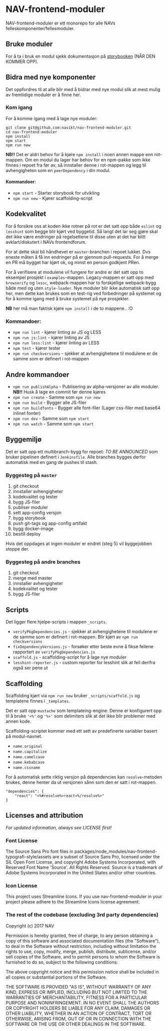 # NAV-frontend-moduler

NAV-frontend-moduler er ett monorepo for alle NAVs felleskomponenter/fellesmoduler.
 
## Bruke moduler
For å ta i bruk en modul sjekk dokumentasjon på [storybooken](https://navikt.github.io/nav-frontend-moduler) (NÅR DEN KOMMER OPP).


## Bidra med nye komponenter
Det oppfordres til at alle blir med å bidrar med nye modul slik at mest mulig av fremtidige moduler er å finne her.

### Kom igang
For å komme igang med å lage nye moduler: 
```
git clone git@github.com:navikt/nav-frontend-moduler.git
cd nav-frontend-moduler
npm install
npm start
npm run new
```

**NB!!** Det er aldri behov for å kjøre `npm install` i noen annen mappe enn rot-mappen. 
Om en modul du lager har behov for en npm-pakke som ikke finnes i repoet fra før av, 
så innstaller denne i rot-mappen og legg til avhengigheten som en `peerDependency` i din modul.

#### Kommandoer:
* `npm start` - Starter storybook for utvikling
* `npm run new` - Kjører scaffolding-script

## Kodekvalitet
For å forsikre oss at koden ikke rotner på rot er det satt opp både `eslint` og `lesshint` som begge blir kjørt ved byggetid.
Så langt det lar seg gjøre skal det ikke være endringer på regelsettene til disse uten at det har blitt avklart/diskutert i NAVs frontendforum.

For at dette skal bli håndhevet er `master`-branchen i repoet lukket. Dvs eneste måten å få inn endringer på er gjennom pull-requests. 
For å merge en PR må bygget har kjørt ok, og minst en person godkjent PRen.

For å verifisere at modulene vil fungere for andre er det satt opp to eksempel prosjekt i `examples`-mappen.
Legacy-mappen er satt opp med `browserify` og `lessc`, webpack-mappen har to forskjellige webpack-bygg både med og uten `style-loader`.
Nye moduler blir ikke automatisk satt opp her, men dette kan brukes som en test-rig ved forbedringer på systemet og for å komme igang med å bruke systemet på nye prosjekter. 

**NB** her må man faktisk kjøre `npm install` i de to mappene.. :O

### Kommandoer:
* `npm run lint` - kjører linting av JS og LESS
* `npm run js:lint` - kjører linting av JS
* `npm run less:lint` - kjører linting av LESS
* `npm test` - kjører tester
* `npm run checkversions` - sjekker at avhengighetene til modulene er de samme som er definert i rot-mappen

## Andre kommandoer
* `npm run publishAlpha` - Publisering av alpha-versjoner av alle moduler. **NB!!** Husk å lage en commit før denne kjøres
* `npm run create` - Samme som `npm run new`
* `npm run build` - Bygger alle JS-filer
* `npm run buildfonts` - Bygger alle font-filer (Lager css-filer med base64 inlinet fonter)
* `npm run dev` - Samme som `npm start`
* `npm run watch` - Samme som `npm start`


## Byggemiljø
Det er satt opp ett multibranch-bygg for repoet: *TO BE ANNOUNCED* som bruker pipelinen definert i `Jenkinsfile`.
Alle branches bygges derfor automatisk med en gang de pushes til stash.

### Byggesteg på `master`
1. git checkout
2. innstaller avhengigheter
3. kodekvalitet og tester
4. bygg JS-filer
5. publiser moduler
6. sett app-config versjon
7. bygg storybook
8. push git-tags og app-config artifakt
9. bygg docker-image
10. bestill deploy

Hvis det oppdages at ingen moduler er endret (steg 5) vil byggejobben stoppe der.

### Byggesteg på andre branches
1. git checkout
2. merge med master
3. innstaller avhengigheter
4. kodekvalitet og tester
5. bygg JS-filer

## Scripts
Det ligger flere hjelpe-scripts i mappen `_scripts`. 

* `verifyPkgDependencies.js` - sjekker at avhengighetene til modulene er de samme som er definert i rot-mappen. Blir kjørt av `npm run checkversions`
* `fixDependencyVersions.js` - forsøker etter beste evne å fikse feilene rapportert av `verifyPkgDependencies.js`
* `scaffold.js` - scaffolding-script for å lage nye moduler
* `lesshint-reporter.js` - custom reporter for lesshint slik at feil derifra også ser pene ut

## Scaffolding
Scaffolding kjørt via `npm run new` bruker `_scripts/scaffold.js` og templatene finnes i `_templates`.

Det er satt opp `mustache` som templateing-engine. Denne er konfigurert opp til å bruke `'<%'` og `'%>'` som delimiters slik at det ikke blir problemer med annen kode.

Scaffolding-scriptet kommer med ett sett av predefinerte variabler basert på modul-navnet.
* `name.original`
* `name.capitalize`
* `name.camelcase`
* `name.kebabcase`
* `name.cssname`

For å automatisk sette riktig versjon på dependencies kan `resolve`-metoden brukes, denne henter da ut versjonen sånn som den er satt i rot-mappen.
```
"dependencies": {
    "react": "<%#resolve%>react<%/resolve%>"
}
```

## Licenses and attribution

_For updated information, always see LICENSE first!_

### Font License

The Source Sans Pro font files in packages/node_modules/nav-frontend-typografi-style/assets are a subset of Source Sans Pro, licensed under the SIL Open Font License, and copyright Adobe Systems Incorporated, with Reserved Font Name 'Source'. All Rights Reserved. Source is a trademark of Adobe Systems Incorporated in the United States and/or other countries.

### Icon License

This project uses Streamline Icons. If you use nav-frontend-moduler in your project please adhere to the Streamline Icons license agreement.

### The rest of the codebase (excluding 3rd party dependencies)

Copyright (c) 2017 NAV

Permission is hereby granted, free of charge, to any person obtaining a copy
of this software and associated documentation files (the "Software"), to deal
in the Software without restriction, including without limitation the rights
to use, copy, modify, merge, publish, distribute, sublicense, and/or sell
copies of the Software, and to permit persons to whom the Software is
furnished to do so, subject to the following conditions:

The above copyright notice and this permission notice shall be included in all
copies or substantial portions of the Software.

THE SOFTWARE IS PROVIDED "AS IS", WITHOUT WARRANTY OF ANY KIND, EXPRESS OR
IMPLIED, INCLUDING BUT NOT LIMITED TO THE WARRANTIES OF MERCHANTABILITY,
FITNESS FOR A PARTICULAR PURPOSE AND NONINFRINGEMENT. IN NO EVENT SHALL THE
AUTHORS OR COPYRIGHT HOLDERS BE LIABLE FOR ANY CLAIM, DAMAGES OR OTHER
LIABILITY, WHETHER IN AN ACTION OF CONTRACT, TORT OR OTHERWISE, ARISING FROM,
OUT OF OR IN CONNECTION WITH THE SOFTWARE OR THE USE OR OTHER DEALINGS IN THE
SOFTWARE.
